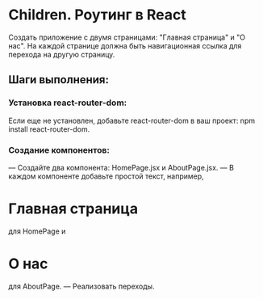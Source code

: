 #  Children. Роутинг в React

Создать приложение с двумя страницами: "Главная страница" и "О нас".
На каждой странице должна быть навигационная ссылка для перехода на другую страницу.

## Шаги выполнения:



### Установка react-router-dom:

Если еще не установлен, добавьте react-router-dom в ваш проект: npm install react-router-dom.

### Создание компонентов:

— Создайте два компонента: HomePage.jsx и AboutPage.jsx.
— В каждом компоненте добавьте простой текст, например, <h1>Главная страница</h1> для HomePage и <h1>О нас</h1> для AboutPage.
— Реализовать переходы.

